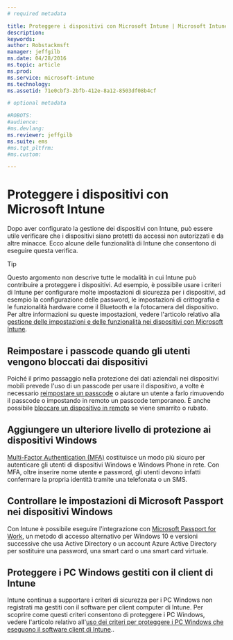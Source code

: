 ```yaml
---
# required metadata

title: Proteggere i dispositivi con Microsoft Intune | Microsoft Intune
description:
keywords:
author: Robstackmsft
manager: jeffgilb
ms.date: 04/28/2016
ms.topic: article
ms.prod:
ms.service: microsoft-intune
ms.technology:
ms.assetid: 71e0cbf3-2bfb-412e-8a12-8503df08b4cf

# optional metadata

#ROBOTS:
#audience:
#ms.devlang:
ms.reviewer: jeffgilb
ms.suite: ems
#ms.tgt_pltfrm:
#ms.custom:

---
```


# Proteggere i dispositivi con Microsoft Intune
Dopo aver configurato la gestione dei dispositivi con Intune, può essere utile verificare che i dispositivi siano protetti da accessi non autorizzati e da altre minacce. Ecco alcune delle funzionalità di Intune che consentono di eseguire questa verifica.

> [!TIP]
> Questo argomento non descrive tutte le modalità in cui Intune può contribuire a proteggere i dispositivi. Ad esempio, è possibile usare i criteri di Intune per configurare molte impostazioni di sicurezza per i dispositivi, ad esempio la configurazione delle password, le impostazioni di crittografia e le funzionalità hardware come il Bluetooth e la fotocamera del dispositivo. Per altre informazioni su queste impostazioni, vedere l'articolo relativo alla [gestione delle impostazioni e delle funzionalità nei dispositivi con Microsoft Intune](manage-settings-and-features-on-your-devices-with-microsoft-intune-policies.md).

## Reimpostare i passcode quando gli utenti vengono bloccati dai dispositivi
Poiché il primo passaggio nella protezione dei dati aziendali nei dispositivi mobili prevede l'uso di un passcode per usare il dispositivo, a volte è necessario [reimpostare un passcode](use-remote-lock-and-passcode-reset-in-microsoft-intune.md) o aiutare un utente a farlo rimuovendo il passcode o impostando in remoto un passcode temporaneo. È anche possibile [bloccare un dispositivo in remoto](use-remote-lock-and-passcode-reset-in-microsoft-intune.md) se viene smarrito o rubato.

## Aggiungere un ulteriore livello di protezione ai dispositivi Windows
[Multi-Factor Authentication (MFA)](protect-windows-devices-with-multi-factor-authentication.md) costituisce un modo più sicuro per autenticare gli utenti di dispositivi Windows e Windows Phone in rete.  Con MFA, oltre inserire nome utente e password, gli utenti devono infatti confermare la propria identità tramite una telefonata o un SMS.

## Controllare le impostazioni di Microsoft Passport nei dispositivi Windows
Con Intune è possibile eseguire l'integrazione con [Microsoft Passport for Work](control-microsoft-passport-settings-on-devices-with-microsoft-intune.md), un metodo di accesso alternativo per Windows 10 e versioni successive che usa Active Directory o un account Azure Active Directory per sostituire una password, una smart card o una smart card virtuale.

## Proteggere i PC Windows gestiti con il client di Intune
Intune continua a supportare i criteri di sicurezza per i PC Windows non registrati ma gestiti con il software per client computer di Intune. Per scoprire come questi criteri consentono di proteggere i PC Windows, vedere l'articolo relativo all'[uso dei criteri per proteggere i PC Windows che eseguono il software client di Intune](policies-to-protect-windows-pcs-in-microsoft-intune.md)..


<!--HONumber=May16_HO1-->


